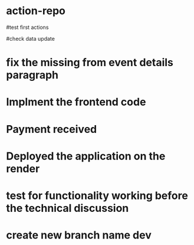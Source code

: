 # action-repo

#test first actions

#check data update



# fix the missing from event details paragraph

# Implment the frontend code

# Payment received

# Deployed the application on the render

# test for functionality working before the technical discussion

# create new branch name dev
